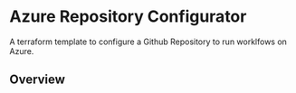 # Azure Repository Configurator

A terraform template to configure a Github Repository to run worklfows on Azure.

## Overview


